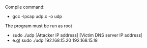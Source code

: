 Compile command:
  - gcc -lpcap udp.c -o udp

The program must be run as root
  - sudo ./udp [Attacker IP address] [Victim DNS server IP address]
  - e.g) sudo ./udp 192.168.15.20 192.168.15.18

